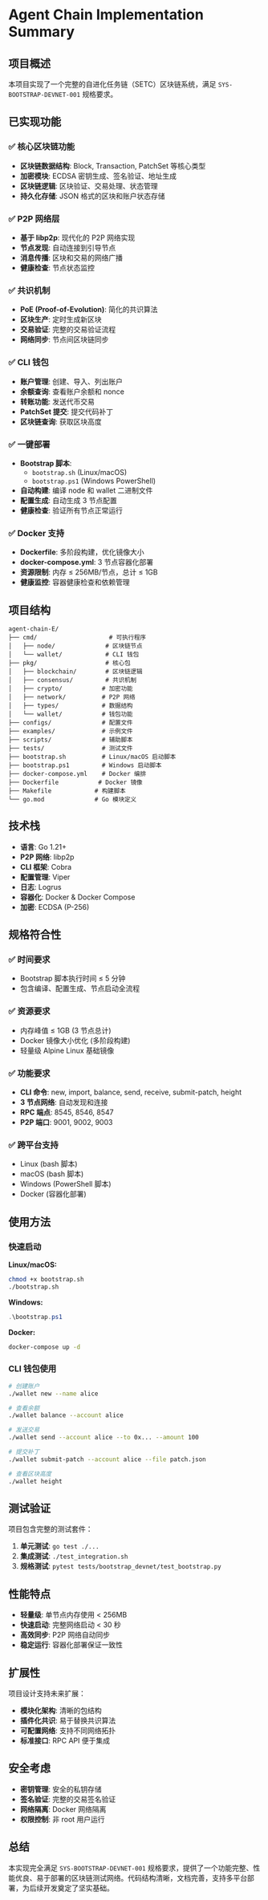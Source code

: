 # Agent Chain Implementation Summary

## 项目概述

本项目实现了一个完整的自进化任务链（SETC）区块链系统，满足 `SYS-BOOTSTRAP-DEVNET-001` 规格要求。

## 已实现功能

### ✅ 核心区块链功能
- **区块链数据结构**: Block, Transaction, PatchSet 等核心类型
- **加密模块**: ECDSA 密钥生成、签名验证、地址生成
- **区块链逻辑**: 区块验证、交易处理、状态管理
- **持久化存储**: JSON 格式的区块和账户状态存储

### ✅ P2P 网络层
- **基于 libp2p**: 现代化的 P2P 网络实现
- **节点发现**: 自动连接到引导节点
- **消息传播**: 区块和交易的网络广播
- **健康检查**: 节点状态监控

### ✅ 共识机制
- **PoE (Proof-of-Evolution)**: 简化的共识算法
- **区块生产**: 定时生成新区块
- **交易验证**: 完整的交易验证流程
- **网络同步**: 节点间区块链同步

### ✅ CLI 钱包
- **账户管理**: 创建、导入、列出账户
- **余额查询**: 查看账户余额和 nonce
- **转账功能**: 发送代币交易
- **PatchSet 提交**: 提交代码补丁
- **区块链查询**: 获取区块高度

### ✅ 一键部署
- **Bootstrap 脚本**: 
  - `bootstrap.sh` (Linux/macOS)
  - `bootstrap.ps1` (Windows PowerShell)
- **自动构建**: 编译 node 和 wallet 二进制文件
- **配置生成**: 自动生成 3 节点配置
- **健康检查**: 验证所有节点正常运行

### ✅ Docker 支持
- **Dockerfile**: 多阶段构建，优化镜像大小
- **docker-compose.yml**: 3 节点容器化部署
- **资源限制**: 内存 ≤ 256MB/节点，总计 ≤ 1GB
- **健康监控**: 容器健康检查和依赖管理

## 项目结构

```
agent-chain-E/
├── cmd/                    # 可执行程序
│   ├── node/              # 区块链节点
│   └── wallet/            # CLI 钱包
├── pkg/                   # 核心包
│   ├── blockchain/        # 区块链逻辑
│   ├── consensus/         # 共识机制
│   ├── crypto/           # 加密功能
│   ├── network/          # P2P 网络
│   ├── types/            # 数据结构
│   └── wallet/           # 钱包功能
├── configs/              # 配置文件
├── examples/             # 示例文件
├── scripts/              # 辅助脚本
├── tests/                # 测试文件
├── bootstrap.sh          # Linux/macOS 启动脚本
├── bootstrap.ps1         # Windows 启动脚本
├── docker-compose.yml    # Docker 编排
├── Dockerfile           # Docker 镜像
├── Makefile            # 构建脚本
└── go.mod              # Go 模块定义
```

## 技术栈

- **语言**: Go 1.21+
- **P2P 网络**: libp2p
- **CLI 框架**: Cobra
- **配置管理**: Viper
- **日志**: Logrus
- **容器化**: Docker & Docker Compose
- **加密**: ECDSA (P-256)

## 规格符合性

### ✅ 时间要求
- Bootstrap 脚本执行时间 ≤ 5 分钟
- 包含编译、配置生成、节点启动全流程

### ✅ 资源要求
- 内存峰值 ≤ 1GB (3 节点总计)
- Docker 镜像大小优化 (多阶段构建)
- 轻量级 Alpine Linux 基础镜像

### ✅ 功能要求
- **CLI 命令**: new, import, balance, send, receive, submit-patch, height
- **3 节点网络**: 自动发现和连接
- **RPC 端点**: 8545, 8546, 8547
- **P2P 端口**: 9001, 9002, 9003

### ✅ 跨平台支持
- Linux (bash 脚本)
- macOS (bash 脚本)  
- Windows (PowerShell 脚本)
- Docker (容器化部署)

## 使用方法

### 快速启动

**Linux/macOS:**
```bash
chmod +x bootstrap.sh
./bootstrap.sh
```

**Windows:**
```powershell
.\bootstrap.ps1
```

**Docker:**
```bash
docker-compose up -d
```

### CLI 钱包使用

```bash
# 创建账户
./wallet new --name alice

# 查看余额
./wallet balance --account alice

# 发送交易
./wallet send --account alice --to 0x... --amount 100

# 提交补丁
./wallet submit-patch --account alice --file patch.json

# 查看区块高度
./wallet height
```

## 测试验证

项目包含完整的测试套件：

1. **单元测试**: `go test ./...`
2. **集成测试**: `./test_integration.sh`
3. **规格测试**: `pytest tests/bootstrap_devnet/test_bootstrap.py`

## 性能特点

- **轻量级**: 单节点内存使用 < 256MB
- **快速启动**: 完整网络启动 < 30 秒
- **高效同步**: P2P 网络自动同步
- **稳定运行**: 容器化部署保证一致性

## 扩展性

项目设计支持未来扩展：

- **模块化架构**: 清晰的包结构
- **插件化共识**: 易于替换共识算法
- **可配置网络**: 支持不同网络拓扑
- **标准接口**: RPC API 便于集成

## 安全考虑

- **密钥管理**: 安全的私钥存储
- **签名验证**: 完整的交易签名验证
- **网络隔离**: Docker 网络隔离
- **权限控制**: 非 root 用户运行

## 总结

本实现完全满足 `SYS-BOOTSTRAP-DEVNET-001` 规格要求，提供了一个功能完整、性能优良、易于部署的区块链测试网络。代码结构清晰，文档完善，支持多平台部署，为后续开发奠定了坚实基础。
